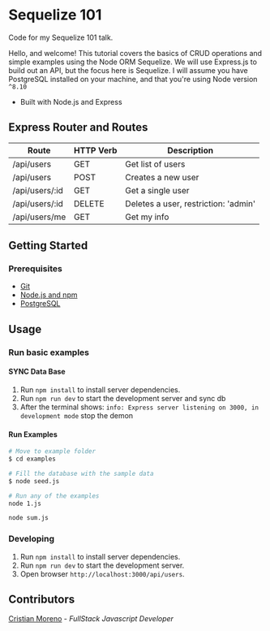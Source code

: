 # Sequelize 101
Code for my Sequelize 101 talk.

Hello, and welcome! This tutorial covers the basics of CRUD operations and simple examples using the Node ORM Sequelize. We will use Express.js to build out an API, but the focus here is Sequelize. I will assume you have PostgreSQL installed on your machine, and that you're using Node version `^8.10`

- Built with Node.js and Express

## Express Router and Routes

| Route           | HTTP Verb | Description                          |
| --------------- | --------- | ------------------------------------ |
| /api/users      | GET       | Get list of users                    |
| /api/users      | POST      | Creates a new user                   |
| /api/users/:id  | GET       |  Get a single user                    |
| /api/users/:id  | DELETE    |  Deletes a user, restriction: 'admin' |
| /api/users/me   | GET       |  Get my info                          |

## Getting Started

### Prerequisites

- [Git](https://git-scm.com/)
- [Node.js and npm](nodejs.org) 
- [PostgreSQL](https://www.postgresql.org/) 

## Usage

### Run basic examples

#### SYNC Data Base
1. Run `npm install` to install server dependencies.
2. Run `npm run dev` to start the development server and sync db
3. After the terminal shows: `info: Express server listening on 3000, in development mode` stop the demon

#### Run Examples

```bash
# Move to example folder
$ cd examples

# Fill the database with the sample data
$ node seed.js

# Run any of the examples
node 1.js

node sum.js
```


### Developing

1. Run `npm install` to install server dependencies.
2. Run `npm run dev` to start the development server.
3. Open browser `http://localhost:3000/api/users`.


## Contributors

[Cristian Moreno](http://khriztianmoreno.com) - *FullStack Javascript Developer*
